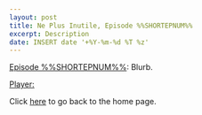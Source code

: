 ```yaml
---
layout: post
title: Ne Plus Inutile, Episode %%SHORTEPNUM%%
excerpt: Description
date: INSERT date '+%Y-%m-%d %T %z'
---
```


[Episode %%SHORTEPNUM%%](https://archive.org/details/npi-%%EPNUM%%): Blurb.

[Player:](https://archive.org/embed/npi-%%EPNUM%%/npi-%%EPNUM%%.mp3)


Click [here](http://goltz20707.mmert.org/) to go back to the home page.

